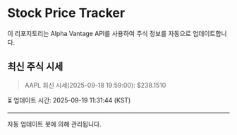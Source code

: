 
# Stock Price Tracker

이 리포지토리는 Alpha Vantage API를 사용하여 주식 정보를 자동으로 업데이트합니다.

## 최신 주식 시세
> AAPL 최신 시세(2025-09-18 19:59:00): $238.1510

⏳ 업데이트 시간: 2025-09-19 11:31:44 (KST)

---
자동 업데이트 봇에 의해 관리됩니다.
